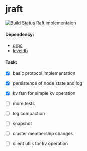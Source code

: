 # jraft
[![Build Status](https://travis-ci.org/wangke1020/jraft.svg?branch=master)](https://travis-ci.org/wangke1020/jraft)
[Raft](https://raft.github.io/raft.pdf) implementaion

#### Dependency:
- [grpc](http://www.grpc.io/)
- [leveldb](http://leveldb.org/)

#### Task:
- [x] basic protocol implementation
- [x] persistence of node state and log 
- [x] kv fsm for simple kv operation
- [ ] more tests
- [ ] log compaction
- [ ] snapshot
- [ ] cluster membership changes
- [ ] client utils for kv operation

